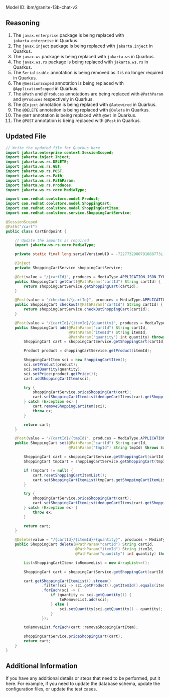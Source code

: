 Model ID: ibm/granite-13b-chat-v2
## Reasoning

1. The `javax.enterprise` package is being replaced with `jakarta.enterprise` in Quarkus.
2. The `javax.inject` package is being replaced with `jakarta.inject` in Quarkus.
3. The `javax.ws` package is being replaced with `jakarta.ws` in Quarkus.
4. The `javax.ws.rs` package is being replaced with `jakarta.ws.rs` in Quarkus.
5. The `Serializable` annotation is being removed as it is no longer required in Quarkus.
6. The `@SessionScoped` annotation is being replaced with `@ApplicationScoped` in Quarkus.
7. The `@Path` and `@Produces` annotations are being replaced with `@PathParam` and `@Produces` respectively in Quarkus.
8. The `@Inject` annotation is being replaced with `@Autowired` in Quarkus.
9. The `@DELETE` annotation is being replaced with `@Delete` in Quarkus.
10. The `@GET` annotation is being replaced with `@Get` in Quarkus.
11. The `@POST` annotation is being replaced with `@Post` in Quarkus.

## Updated File

```java
// Write the updated file for Quarkus here
import jakarta.enterprise.context.SessionScoped;
import jakarta.inject.Inject;
import jakarta.ws.rs.DELETE;
import jakarta.ws.rs.GET;
import jakarta.ws.rs.POST;
import jakarta.ws.rs.Path;
import jakarta.ws.rs.PathParam;
import jakarta.ws.rs.Produces;
import jakarta.ws.rs.core.MediaType;

import com.redhat.coolstore.model.Product;
import com.redhat.coolstore.model.ShoppingCart;
import com.redhat.coolstore.model.ShoppingCartItem;
import com.redhat.coolstore.service.ShoppingCartService;

@SessionScoped
@Path("/cart")
public class CartEndpoint {

    // Update the imports as required
    import jakarta.ws.rs.core.MediaType;

    private static final long serialVersionUID = -7227732980791688773L;

    @Inject
    private ShoppingCartService shoppingCartService;

    @Get(value = "/{cartId}", produces = MediaType.APPLICATION_JSON_TYPE)
    public ShoppingCart getCart(@PathParam("cartId") String cartId) {
        return shoppingCartService.getShoppingCart(cartId);
    }

    @Post(value = "/checkout/{cartId}", produces = MediaType.APPLICATION_JSON_TYPE)
    public ShoppingCart checkout(@PathParam("cartId") String cartId) {
        return shoppingCartService.checkOutShoppingCart(cartId);
    }

    @Post(value = "/{cartId}/{itemId}/{quantity}", produces = MediaType.APPLICATION_JSON_TYPE)
    public ShoppingCart add(@PathParam("cartId") String cartId,
                            @PathParam("itemId") String itemId,
                            @PathParam("quantity") int quantity) throws Exception {
        ShoppingCart cart = shoppingCartService.getShoppingCart(cartId);

        Product product = shoppingCartService.getProduct(itemId);

        ShoppingCartItem sci = new ShoppingCartItem();
        sci.setProduct(product);
        sci.setQuantity(quantity);
        sci.setPrice(product.getPrice());
        cart.addShoppingCartItem(sci);

        try {
            shoppingCartService.priceShoppingCart(cart);
            cart.setShoppingCartItemList(dedupeCartItems(cart.getShoppingCartItemList()));
        } catch (Exception ex) {
            cart.removeShoppingCartItem(sci);
            throw ex;
        }

        return cart;
    }

    @Post(value = "/{cartId}/{tmpId}", produces = MediaType.APPLICATION_JSON_TYPE)
    public ShoppingCart set(@PathParam("cartId") String cartId,
                            @PathParam("tmpId") String tmpId) throws Exception {

        ShoppingCart cart = shoppingCartService.getShoppingCart(cartId);
        ShoppingCart tmpCart = shoppingCartService.getShoppingCart(tmpId);

        if (tmpCart != null) {
            cart.resetShoppingCartItemList();
            cart.setShoppingCartItemList(tmpCart.getShoppingCartItemList());
        }

        try {
            shoppingCartService.priceShoppingCart(cart);
            cart.setShoppingCartItemList(dedupeCartItems(cart.getShoppingCartItemList()));
        } catch (Exception ex) {
            throw ex;
        }

        return cart;
    }

    @Delete(value = "/{cartId}/{itemId}/{quantity}", produces = MediaType.APPLICATION_JSON_TYPE)
    public ShoppingCart delete(@PathParam("cartId") String cartId,
                               @PathParam("itemId") String itemId,
                               @PathParam("quantity") int quantity) throws Exception {

        List<ShoppingCartItem> toRemoveList = new ArrayList<>();

        ShoppingCart cart = shoppingCartService.getShoppingCart(cartId);

        cart.getShoppingCartItemList().stream()
                .filter(sci -> sci.getProduct().getItemId().equals(itemId))
                .forEach(sci -> {
                    if (quantity >= sci.getQuantity()) {
                        toRemoveList.add(sci);
                    } else {
                        sci.setQuantity(sci.getQuantity() - quantity);
                    }
                });

        toRemoveList.forEach(cart::removeShoppingCartItem);

        shoppingCartService.priceShoppingCart(cart);
        return cart;
    }
}
```

## Additional Information

If you have any additional details or steps that need to be performed, put it here. For example, if you need to update the database schema, update the configuration files, or update the test cases.